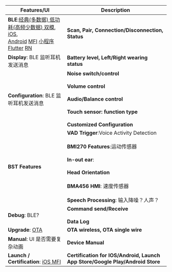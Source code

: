 | **Features/UI**                                                                                                                                                                                                                                                                                                                                                                                                                                                                                                                                                                     | **Description**                                                                                                                                                                                                    |
| ----------------------------------------------------------------------------------------------------------------------------------------------------------------------------------------------------------------------------------------------------------------------------------------------------------------------------------------------------------------------------------------------------------------------------------------------------------------------------------------------------------------------------------------------------------------------------------- | ------------------------------------------------------------------------------------------------------------------------------------------------------------------------------------------------------------------ |
| **BLE**:[经典(多数据) 低功耗(高频少数据) 双模](https://blog.csdn.net/zqf_888/article/details/80982337), [iOS](https://developer.apple.com/documentation/corebluetooth),<br>[Android](https://developer.android.google.cn/guide/topics/connectivity/bluetooth?hl=zh-cn) [MFI](https://www.jianshu.com/p/6de5398d6332) [小程序](https://developers.weixin.qq.com/miniprogram/dev/api/device/bluetooth-peripheral/wx.offBLEPeripheralConnectionStateChanged.html) [Flutter](https://pub.flutter-io.cn/packages/ble/example) [RN](https://github.com/innoveit/react-native-ble-manager) | **Scan, Pair, Connection/Disconnection, Status**                                                                                                                                                                   |
| **Display**: BLE 监听耳机发送消息                                                                                                                                                                                                                                                                                                                                                                                                                                                                                                                                                   | **Battery level, Left/Right wearing status**                                                                                                                                                                       |
| **Configuration**: BLE 监听耳机发送消息                                                                                                                                                                                                                                                                                                                                                                                                                                                                                                                                             | **Noise switch/control**<br><br>**Volume control**<br><br>**Audio/Balance control**<br><br>**Touch sensor: function type**<br><br>**Customized Configuration**                                                     |
| **BST Features**                                                                                                                                                                                                                                                                                                                                                                                                                                                                                                                                                                    | **VAD Trigger**:Voice Activity Detection<br><br>**BMI270 Features**:运动传感器<br><br>**In-out ear**:<br><br>**Head Orientation**<br><br>**BMA456 HMI**: 速度传感器<br><br>**Speech Processing**: 输入降噪？人声？ |
| **Debug**: BLE?                                                                                                                                                                                                                                                                                                                                                                                                                                                                                                                                                                     | **Command send/Receive**<br><br>**Data Log**                                                                                                                                                                       |
| **Upgrade**: [OTA](https://blog.csdn.net/u010731949/article/details/74936735)                                                                                                                                                                                                                                                                                                                                                                                                                                                                                                       | **OTA wireless, OTA single wire**                                                                                                                                                                                  |
| **Manual**: UI 是否需要复杂动画                                                                                                                                                                                                                                                                                                                                                                                                                                                                                                                                                     | **Device Manual**                                                                                                                                                                                                  |
| **Launch / Certification**: [iOS MFI](https://developer.apple.com/accessories/Accessory-Design-Guidelines.pdf)                                                                                                                                                                                                                                                                                                                                                                                                                                                                      | **Certification for IOS/Android, Launch App Store/Google Play/Android Store**                                                                                                                                      |
